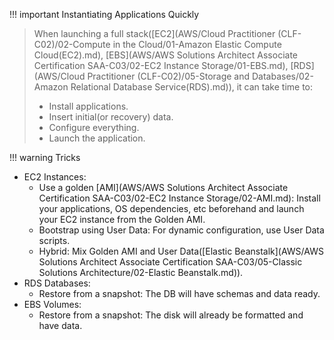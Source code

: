 
!!! important Instantiating Applications Quickly
> When launching a full stack([EC2](AWS/Cloud Practitioner (CLF-C02)/02-Compute in the Cloud/01-Amazon Elastic Compute Cloud(EC2).md), [EBS](AWS/AWS Solutions Architect Associate Certification SAA-C03/02-EC2 Instance Storage/01-EBS.md), [RDS](AWS/Cloud Practitioner (CLF-C02)/05-Storage and Databases/02-Amazon Relational Database Service(RDS).md)), it can take time to:
> - Install applications.
> - Insert initial(or recovery) data.
> - Configure everything.
> - Launch the application.


!!! warning Tricks
- EC2 Instances:
	- Use a golden [AMI](AWS/AWS Solutions Architect Associate Certification SAA-C03/02-EC2 Instance Storage/02-AMI.md): Install your applications, OS dependencies, etc beforehand and launch your EC2 instance from the Golden AMI.
	- Bootstrap using User Data: For dynamic configuration, use User Data scripts.
	- Hybrid: Mix Golden AMI and User Data([Elastic Beanstalk](AWS/AWS Solutions Architect Associate Certification SAA-C03/05-Classic Solutions Architecture/02-Elastic Beanstalk.md)).
- RDS Databases:
	- Restore from a snapshot: The DB will have schemas and data ready.
- EBS Volumes: 
	- Restore from a snapshot: The disk will already be formatted and have data.